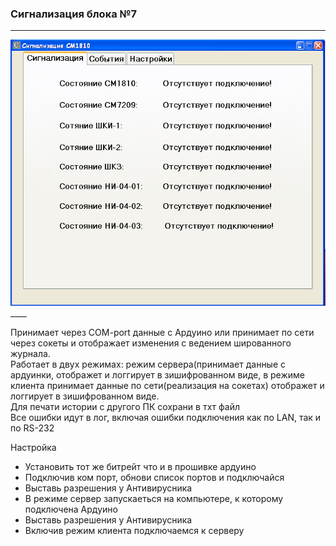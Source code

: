 ### Сигнализация блока №7  
____
<img src="https://github.com/oldr1990/oldr1990/blob/master/Readme/alarm.gif">
____  
  
Принимает через COM-port данные с Ардуино или принимает по сети через сокеты  и  отображает изменения с ведением шированного журнала.  
Работает в двух режимах: режим сервера(принимает данные с ардуинки, отображет и логгирует в зишифрованном  виде,
в режиме клиента принимает данные по сети(реализация на сокетах) отображет и логгирует в зишифрованном  виде.  
Для печати истории с другого ПК сохрани в тхт файл  
Все ошибки идут в лог, включая ошибки подключения как по LAN, так и по RS-232  
 
Настройка  
* Установить тот же битрейт что и в прошивке ардуино  
* Подключив ком порт, обнови список портов и подключайся  
* Выставь разрешения у Антивирусника  
* В режиме сервер запускаеться на компьютере, к которому подключена Ардуино  
* Выставь разрешения у Антивирусника  
* Включив режим клиента подключаемся к серверу  
